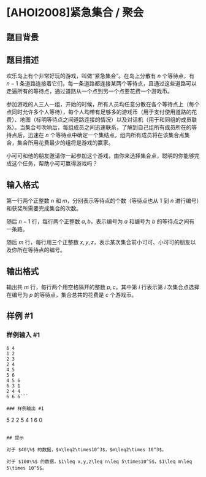 # [AHOI2008]紧急集合 / 聚会

## 题目背景



## 题目描述

欢乐岛上有个非常好玩的游戏，叫做“紧急集合”。在岛上分散有 $n$ 个等待点，有 $n-1$ 条道路连接着它们，每一条道路都连接某两个等待点，且通过这些道路可以走遍所有的等待点，通过道路从一个点到另一个点要花费一个游戏币。

参加游戏的人三人一组，开始的时候，所有人员均任意分散在各个等待点上（每个点同时允许多个人等待），每个人均带有足够多的游戏币（用于支付使用道路的花费）、地图（标明等待点之间道路连接的情况）以及对话机（用于和同组的成员联系）。当集合号吹响后，每组成员之间迅速联系，了解到自己组所有成员所在的等待点后，迅速在 $n$ 个等待点中确定一个集结点，组内所有成员将在该集合点集合，集合所用花费最少的组将是游戏的赢家。

小可可和他的朋友邀请你一起参加这个游戏，由你来选择集合点，聪明的你能够完成这个任务，帮助小可可赢得游戏吗？


## 输入格式

第一行两个正整数 $n$ 和 $m$，分别表示等待点的个数（等待点也从 $1$ 到 $n$ 进行编号）和获奖所需要完成集合的次数。

随后 $n-1$ 行，每行两个正整数 $a,b$，表示编号为 $a$ 和编号为 $b$ 的等待点之间有一条路。

随后 $m$ 行，每行用三个正整数 $x,y,z$，表示某次集合前小可可、小可可的朋友以及你所在等待点的编号。

## 输出格式

输出共 $m$ 行，每行两个用空格隔开的整数 $p,c$。其中第 $i$ 行表示第 $i$ 次集合点选择在编号为 $p$ 的等待点，集合总共的花费是 $c$ 个游戏币。

## 样例 #1

### 样例输入 #1
```
6 4  
1 2  
2 3  
2 4 
4 5
5 6
4 5 6
6 3 1
2 4 4 
6 6 6```

### 样例输出 #1

```
5 2
2 5
4 1
6 0


```

## 提示

对于 $40\%$ 的数据，$n\leq2\times10^3$，$m\leq2\times 10^3$。

对于 $100\%$ 的数据，$1\leq x,y,z\leq n\leq 5\times10^5$，$1\leq m\leq 5\times 10^5$。
